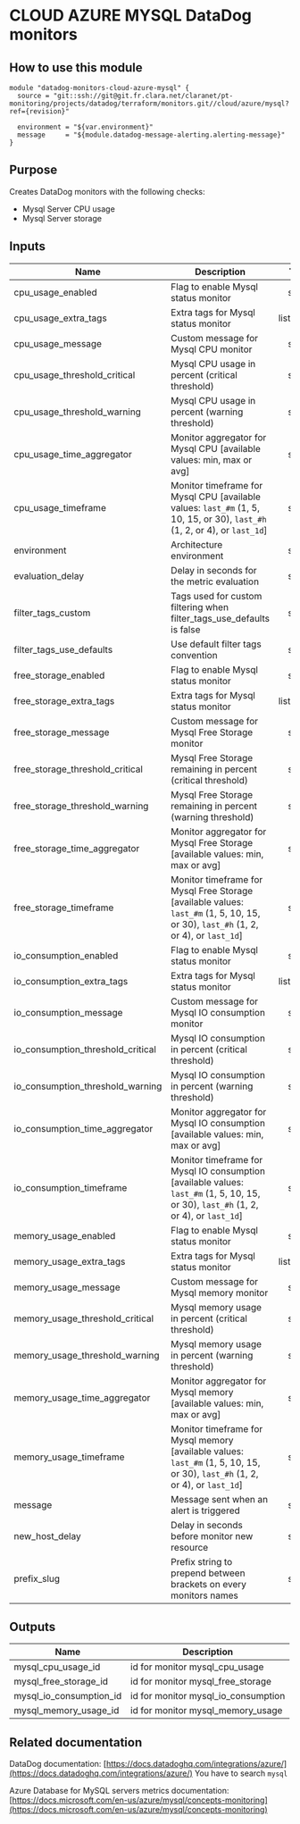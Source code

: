 # CLOUD AZURE MYSQL DataDog monitors

## How to use this module

```
module "datadog-monitors-cloud-azure-mysql" {
  source = "git::ssh://git@git.fr.clara.net/claranet/pt-monitoring/projects/datadog/terraform/monitors.git//cloud/azure/mysql?ref={revision}"

  environment = "${var.environment}"
  message     = "${module.datadog-message-alerting.alerting-message}"
}

```

## Purpose

Creates DataDog monitors with the following checks:

- Mysql Server CPU usage
- Mysql Server storage

## Inputs

| Name | Description | Type | Default | Required |
|------|-------------|:----:|:-----:|:-----:|
| cpu\_usage\_enabled | Flag to enable Mysql status monitor | string | `"true"` | no |
| cpu\_usage\_extra\_tags | Extra tags for Mysql status monitor | list(string) | `[]` | no |
| cpu\_usage\_message | Custom message for Mysql CPU monitor | string | `""` | no |
| cpu\_usage\_threshold\_critical | Mysql CPU usage in percent (critical threshold) | string | `"90"` | no |
| cpu\_usage\_threshold\_warning | Mysql CPU usage in percent (warning threshold) | string | `"80"` | no |
| cpu\_usage\_time\_aggregator | Monitor aggregator for Mysql CPU [available values: min, max or avg] | string | `"min"` | no |
| cpu\_usage\_timeframe | Monitor timeframe for Mysql CPU [available values: `last_#m` (1, 5, 10, 15, or 30), `last_#h` (1, 2, or 4), or `last_1d`] | string | `"last_15m"` | no |
| environment | Architecture environment | string | n/a | yes |
| evaluation\_delay | Delay in seconds for the metric evaluation | string | `"900"` | no |
| filter\_tags\_custom | Tags used for custom filtering when filter_tags_use_defaults is false | string | `"*"` | no |
| filter\_tags\_use\_defaults | Use default filter tags convention | string | `"true"` | no |
| free\_storage\_enabled | Flag to enable Mysql status monitor | string | `"true"` | no |
| free\_storage\_extra\_tags | Extra tags for Mysql status monitor | list(string) | `[]` | no |
| free\_storage\_message | Custom message for Mysql Free Storage monitor | string | `""` | no |
| free\_storage\_threshold\_critical | Mysql Free Storage remaining in percent (critical threshold) | string | `"10"` | no |
| free\_storage\_threshold\_warning | Mysql Free Storage remaining in percent (warning threshold) | string | `"20"` | no |
| free\_storage\_time\_aggregator | Monitor aggregator for Mysql Free Storage [available values: min, max or avg] | string | `"min"` | no |
| free\_storage\_timeframe | Monitor timeframe for Mysql Free Storage [available values: `last_#m` (1, 5, 10, 15, or 30), `last_#h` (1, 2, or 4), or `last_1d`] | string | `"last_15m"` | no |
| io\_consumption\_enabled | Flag to enable Mysql status monitor | string | `"true"` | no |
| io\_consumption\_extra\_tags | Extra tags for Mysql status monitor | list(string) | `[]` | no |
| io\_consumption\_message | Custom message for Mysql IO consumption monitor | string | `""` | no |
| io\_consumption\_threshold\_critical | Mysql IO consumption in percent (critical threshold) | string | `"90"` | no |
| io\_consumption\_threshold\_warning | Mysql IO consumption in percent (warning threshold) | string | `"80"` | no |
| io\_consumption\_time\_aggregator | Monitor aggregator for Mysql IO consumption [available values: min, max or avg] | string | `"min"` | no |
| io\_consumption\_timeframe | Monitor timeframe for Mysql IO consumption [available values: `last_#m` (1, 5, 10, 15, or 30), `last_#h` (1, 2, or 4), or `last_1d`] | string | `"last_15m"` | no |
| memory\_usage\_enabled | Flag to enable Mysql status monitor | string | `"true"` | no |
| memory\_usage\_extra\_tags | Extra tags for Mysql status monitor | list(string) | `[]` | no |
| memory\_usage\_message | Custom message for Mysql memory monitor | string | `""` | no |
| memory\_usage\_threshold\_critical | Mysql memory usage in percent (critical threshold) | string | `"90"` | no |
| memory\_usage\_threshold\_warning | Mysql memory usage in percent (warning threshold) | string | `"80"` | no |
| memory\_usage\_time\_aggregator | Monitor aggregator for Mysql memory [available values: min, max or avg] | string | `"min"` | no |
| memory\_usage\_timeframe | Monitor timeframe for Mysql memory [available values: `last_#m` (1, 5, 10, 15, or 30), `last_#h` (1, 2, or 4), or `last_1d`] | string | `"last_15m"` | no |
| message | Message sent when an alert is triggered | string | n/a | yes |
| new\_host\_delay | Delay in seconds before monitor new resource | string | `"300"` | no |
| prefix\_slug | Prefix string to prepend between brackets on every monitors names | string | `""` | no |

## Outputs

| Name | Description |
|------|-------------|
| mysql\_cpu\_usage\_id | id for monitor mysql_cpu_usage |
| mysql\_free\_storage\_id | id for monitor mysql_free_storage |
| mysql\_io\_consumption\_id | id for monitor mysql_io_consumption |
| mysql\_memory\_usage\_id | id for monitor mysql_memory_usage |

## Related documentation

DataDog documentation: [https://docs.datadoghq.com/integrations/azure/](https://docs.datadoghq.com/integrations/azure/)
You have to search `mysql`

Azure Database for MySQL servers metrics documentation: [https://docs.microsoft.com/en-us/azure/mysql/concepts-monitoring](https://docs.microsoft.com/en-us/azure/mysql/concepts-monitoring)

